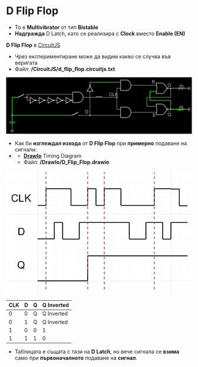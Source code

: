 # **D Flip Flop**

- То е **Multivibrator** от тип **Bistable**
- **Надгражда** D Latch, като се реализира с **Clock** вместо **Enable (EN)**



**D Flip Flop** в [CircuitJS](https://www.falstad.com/circuit/circuitjs.html)

- Чрез експериментиране може да видим какво се случва във веригата
- Файл: **/CircuitJS/d_flip_flop.circuitjs.txt**

![image-20220522142141660](..\Pictures\image-20220522142141660.png)



- Как би **изглеждал изхода** от **D Flip Flop** при **примерно** подаване на сигнали:
- - **[DrawIo](https://app.diagrams.net/)** Timing Diagram
  - Файл: **/DrawIo/D_Flip_Flop.drawio**

<img src="..\Pictures\image-20220522143135252.png" alt="image-20220522143135252" style="zoom:80%;" />

| CLK  | D    | Q    | Q Inverted |
| ---- | ---- | ---- | ---------- |
| 0    | 0    | Q    | Q Inverted |
| 0    | 1    | Q    | Q Inverted |
| 1    | 0    | 0    | 1          |
| 1    | 1    | 1    | 0          |

- Таблицата е същата с тази на **D Latch**, но вече сигнала се **взима** само при **първоначалното** подаване на **сигнал**.

